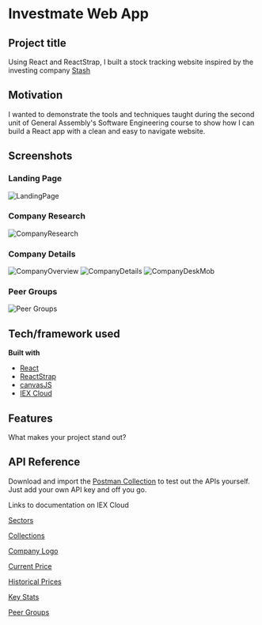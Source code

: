 # Investmate Web App

## Project title
Using React and ReactStrap, I built a stock tracking website inspired by the investing company [Stash](https://www.stashinvest.com/)

## Motivation
I wanted to demonstrate the tools and techniques taught during the second unit of General Assembly's Software Engineering course to show how I can build a React app with a clean and easy to navigate website. 
 
## Screenshots
### Landing Page
![LandingPage](https://res.cloudinary.com/doaftkgbv/image/upload/v1585866230/LandingPage_yoa5oc.png)

### Company Research
![CompanyResearch](https://res.cloudinary.com/doaftkgbv/image/upload/v1585866228/ResearchCards_izil1m.png)

### Company Details
![CompanyOverview](https://res.cloudinary.com/doaftkgbv/image/upload/v1585876575/ResearchStacked_olt9m1.png)
![CompanyDetails](https://res.cloudinary.com/doaftkgbv/image/upload/v1585875417/DetailsBreakdown_kk0kpd.png)
![CompanyDeskMob](https://res.cloudinary.com/doaftkgbv/image/upload/v1585875392/DetailsDetails1_p0jn8n.png)

### Peer Groups
![Peer Groups](https://res.cloudinary.com/doaftkgbv/image/upload/v1585876421/PeerGifs_vgwnbk.gif)

## Tech/framework used

<b>Built with</b>
- [React](https://reactjs.org/)
- [ReactStrap](https://reactstrap.github.io/)
- [canvasJS](https://canvasjs.com/)
- [IEX Cloud](https://iexcloud.io/)

## Features
What makes your project stand out?


## API Reference
Download and import the [Postman Collection](https://github.com/jdevenish/Investmate/blob/master/IEX%20Cloud.postman_collection.json) to test out the APIs yourself. Just add your own API key and off you go. 

Links to documentation on IEX Cloud

[Sectors](https://iexcloud.io/docs/api/#sectors)

[Collections](https://iexcloud.io/docs/api/#collections)

[Company Logo](https://iexcloud.io/docs/api/#logo)

[Current Price](https://iexcloud.io/docs/api/#price-only)

[Historical Prices](https://iexcloud.io/docs/api/#historical-prices)

[Key Stats](https://iexcloud.io/docs/api/#key-stats)

[Peer Groups](https://iexcloud.io/docs/api/#peer-groups)
